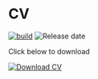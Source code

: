 # CV

[![build](https://github.com/brandysnaps/CV/actions/workflows/main.yml/badge.svg)](https://github.com/brandysnaps/CV/actions/workflows/main.yml)
![Release date](https://img.shields.io/github/release-date/brandysnaps/CV)

Click below to download

[![Download CV](https://github.com/brandysnaps/CV/releases/latest/download/brandon-farrell-cv.png)](https://github.com/brandysnaps/CV/releases/latest/download/brandon-farrell-cv.pdf)
